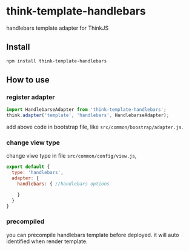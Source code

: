 # think-template-handlebars

handlebars template adapter for ThinkJS

## Install

```sh
npm install think-template-handlebars
```

## How to use

### register adapter

```js
import HandlebarseAdapter from 'think-template-handlebars';
think.adapter('template', 'handlebars', HandlebarseAdapter);
```

add above code in bootstrap file, like `src/common/boostrap/adapter.js`.

### change view type

change viwe type in file `src/common/config/view.js`,

```js
export default {
  type: 'handlebars',
  adapter: {
    handlebars: { //handlebars options

    }
  }
}
```

### precompiled

you can precompile handlebars template before deployed. it will auto identified when render template.